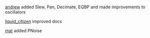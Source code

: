 [andrew](http://github.com/AndrewShike) added Slew, Pan, Decimate, EQBP and made improvements to oscillators

[liquid_citizen](http://llllllll.co/u/liquid_citizen) improved docs

[mat](http://github.com/justmat) added PNoise
